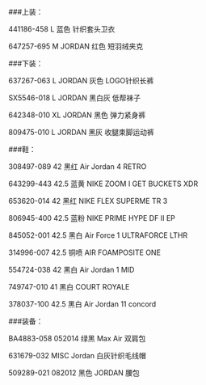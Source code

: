 ###上装：

441186-458 L 蓝色 针织套头卫衣

647257-695 M JORDAN 红色 短羽绒夹克


###下装：

637267-063 L JORDAN 灰色 LOGO针织长裤

SX5546-018 L JORDAN 黑白灰 低帮袜子

642348-010 XL JORDAN 黑色 弹力紧身裤

809475-010 L JORDAN 黑灰 收腿束脚运动裤


###鞋：

308497-089 42 黑红 Air Jordan 4 RETRO

643299-443 42.5 蓝黄 NIKE ZOOM I GET BUCKETS XDR

653620-014 42 黑红 NIKE FLEX SUPERME TR 3

806945-400 42.5 蓝粉 NIKE PRIME HYPE DF II EP

845052-001 42.5 黑白 Air Force 1 ULTRAFORCE LTHR

314996-007 42.5 铜喷 AIR FOAMPOSITE ONE

554724-038 42 黑白 Air Jordan 1 MID

749747-010 41 黑白 COURT ROYALE

378037-100 42.5 黑白 Air Jordan 11 concord


###装备：

BA4883-058 052014 绿黑 Max Air 双肩包

631679-032 MISC Jordan 白灰针织毛线帽

509289-021 082012 黑色 JORDAN 腰包
